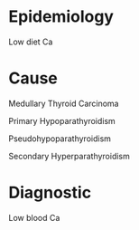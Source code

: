 
# Epidemiology

Low diet Ca

# Cause

Medullary Thyroid Carcinoma

Primary Hypoparathyroidism

Pseudohypoparathyroidism

Secondary Hyperparathyroidism

# Diagnostic

Low blood Ca
